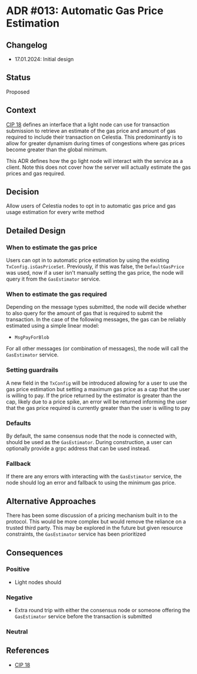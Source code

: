 # ADR #013: Automatic Gas Price Estimation

## Changelog

- 17.01.2024: Initial design

## Status

Proposed

## Context

[CIP 18](https://github.com/celestiaorg/CIPs/blob/main/cips/cip-18.md) defines an interface that a light node can use for transaction submission to retrieve an estimate of the gas price and amount of gas required to include their transaction on Celestia. This predominantly is to allow for greater dynamism during times of congestions where gas prices become greater than the global minimum.

This ADR defines how the go light node will interact with the service as a client. Note this does not cover how the server will actually estimate the gas prices and gas required.

## Decision

Allow users of Celestia nodes to opt in to automatic gas price and gas usage estimation for every write method

## Detailed Design

### When to estimate the gas price

Users can opt in to automatic price estimation by using the existing `TxConfig.isGasPriceSet`. Previously, if this was false, the `DefaultGasPrice` was used, now if a user isn't manually setting the gas price, the node will query it from the `GasEstimator` service.

### When to estimate the gas required

Depending on the message types submitted, the node will decide whether to also query for the amount of gas that is required to submit the transaction. In the case of the following messages, the gas can be reliably estimated using a simple linear model:

- `MsgPayForBlob`

For all other messages (or combination of messages), the node will call the `GasEstimator` service.

### Setting guardrails

A new field in the `TxConfig` will be introduced allowing for a user to  use the gas price estimation but setting a maximum gas price as a cap that the user is willing to pay. If the price returned by the estimator is greater than the cap, likely due to a price spike, an error will be returned informing the user that the gas price required is currently greater than the user is willing to pay

### Defaults

By default, the same consensus node that the node is connected with, should be used as the `GasEstimator`. During construction, a user can optionally provide a grpc address that can be used instead.

### Fallback

If there are any errors with interacting with the `GasEstimator` service, the node should log an error and fallback to using the minimum gas price. 

## Alternative Approaches

There has been some discussion of a pricing mechanism built in to the protocol. This would be more complex but would remove the reliance on a trusted third party. This may be explored in the future but given resource constraints, the `GasEstimator` service has been prioritized

## Consequences

### Positive

- Light nodes should 

### Negative

- Extra round trip with either the consensus node or someone offering the `GasEstimator` service before the transaction is submitted

### Neutral

## References

- [CIP 18](https://github.com/celestiaorg/CIPs/blob/main/cips/cip-18.md) 
